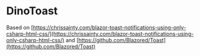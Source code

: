 # DinoToast

Based on [https://chrissainty.com/blazor-toast-notifications-using-only-csharp-html-css/](https://chrissainty.com/blazor-toast-notifications-using-only-csharp-html-css/) and [https://github.com/Blazored/Toast](https://github.com/Blazored/Toast)
